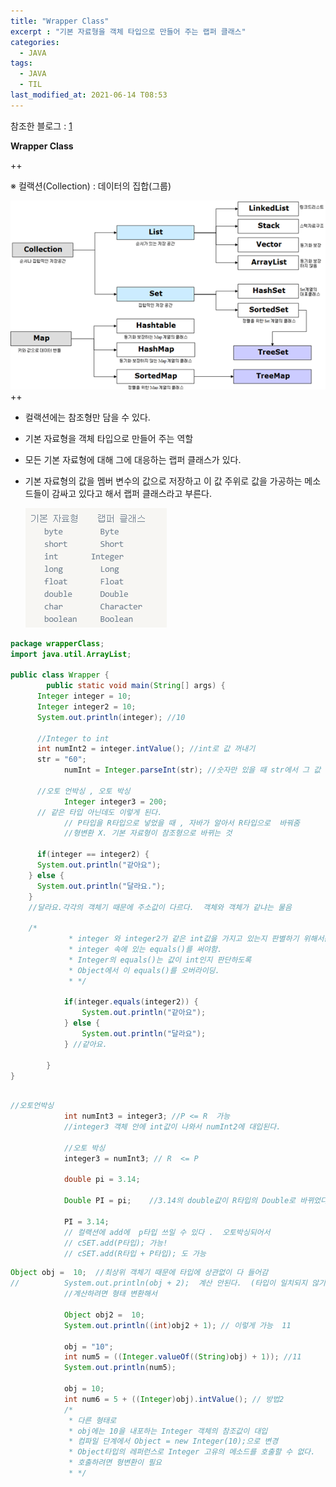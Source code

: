 ```yaml
---
title: "Wrapper Class"
excerpt : "기본 자료형을 객체 타입으로 만들어 주는 랩퍼 클래스"
categories:
  - JAVA
tags:
  - JAVA
  - TIL
last_modified_at: 2021-06-14 T08:53
---
```

참조한 블로그 : [1](https://gangnam-americano.tistory.com/41)


__Wrapper Class__

++

※ 컬랙션(Collection) : 데이터의 집합(그룹)

![Collection](/assets/collection.png)
                                          ++


* 컬랙션에는 참조형만 담을 수 있다.  
* 기본 자료형을 객체 타입으로 만들어 주는 역할
* 모든 기본 자료형에 대해 그에 대응하는 랩퍼 클래스가 있다.
* 기본 자료형의 값을 멤버 변수의 값으로 저장하고 이 값 주위로 값을 가공하는 메소드들이 감싸고 있다고 해서
  랩퍼 클래스라고 부른다.

  ![wrapper](/assets/wrapper.PNG)        

```java
package wrapperClass;
import java.util.ArrayList;

public class Wrapper {
		public static void main(String[] args) {
      Integer integer = 10;
      Integer integer2 = 10;
      System.out.println(integer); //10

      //Integer to int
      int numInt2 = integer.intValue(); //int로 값 꺼내기
      str = "60";
			numInt = Integer.parseInt(str); //숫자만 있을 때 str에서 그 값 숫자로 가져오기

      //오토 언박싱 , 오토 박싱
			Integer integer3 = 200;
      // 같은 타입 아닌데도 이렇게 된다.
			// P타입을 R타입으로 넣었을 때 , 자바가 알아서 R타입으로  바꿔줌
			//형변환 X. 기본 자료형이 참조형으로 바뀌는 것

      if(integer == integer2) {
      System.out.println("같아요");
    } else {
      System.out.println("달라요.");
    }
    //달라요.각각의 객체기 때문에 주소값이 다르다.  객체와 객체가 같냐는 물음

    /*
			 * integer 와 integer2가 같은 int값을 가지고 있는지 판별하기 위해서는
			 * integer 속에 있는 equals()를 써야함.
			 * Integer의 equals()는 값이 int인지 판단하도록
			 * Object에서 이 equals()를 오버라이딩.
			 * */

			if(integer.equals(integer2)) {
				System.out.println("같아요");
			} else {
				System.out.println("달라요");
			} //같아요.

		}
}


```

```java

//오토언박싱
			int numInt3 = integer3; //P <= R  가능
			//integer3 객체 안에 int값이 나와서 numInt2에 대입된다.

			//오토 박싱
			integer3 = numInt3; // R  <= P

			double pi = 3.14;

			Double PI = pi;    //3.14의 double값이 R타입의 Double로 바뀌었다.

			PI = 3.14;
			// 컬랙션에 add에  p타입 쓰일 수 있다 .  오토박싱되어서
			// cSET.add(P타입); 가능!
			// cSET.add(R타입 + P타입); 도 가능

```
```java
Object obj =  10;  //최상위 객체기 때문에 타입에 상관없이 다 들어감
//			System.out.println(obj + 2);  계산 안된다.  (타입이 일치되지 않기 때문,,,,)
			//계산하려면 형태 변환해서 		

			Object obj2 =  10;   
			System.out.println((int)obj2 + 1); // 이렇게 가능  11

			obj = "10";
			int num5 = ((Integer.valueOf((String)obj) + 1)); //11
			System.out.println(num5);

			obj = 10;
			int num6 = 5 + ((Integer)obj).intValue(); // 방법2
			/*
			 * 다른 형태로
			 * obj에는 10을 내포하는 Integer 객체의 참조값이 대입
			 * 컴파일 단계에서 Object = new Integer(10);으로 변경
			 * Object타입의 레퍼런스로 Integer 고유의 메소드를 호출할 수 없다.
			 * 호출하려면 형변환이 필요
			 * */
```
